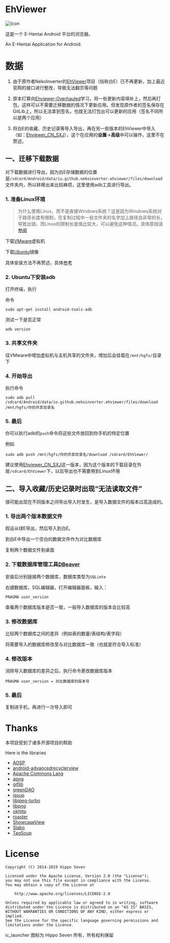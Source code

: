 # EhViewer

![Icon](art/launcher_icon-web.png)

这是一个 E-Hentai Android 平台的浏览器。

An E-Hentai Application for Android.


# 数据

1. 由于原作者NekoInverter的[EhViewer](https://gitlab.com/NekoInverter/EhViewer/)项目（俗称白E）已不再更新，加上最近官网的接口进行整改，导致无法翻页等问题

2. 原本打算向[Ehviewer-Overhauled](https://github.com/Ehviewer-Overhauled/Ehviewer)学习，将一些更新内容填补上，然后再打包，这样可以不需要迁移数据的情况下更新应用。但发现原作者的签名保存在GitLib上，所以无法拿到签名，也就无法打包出可以更新的应用（签名不同所以是两个应用）

3. 将白E的收藏、历史记录等导入导出，再在另一些版本的EhViewer中导入（如：[Ehviewer_CN_SXJ](https://github.com/xiaojieonly/Ehviewer_CN_SXJ)），这个在应用的**设置**->**高级**中可以操作，这里不在赘述。

## 一、迁移下载数据

对下载数据进行导出，因为白E存储数据的位置是`/sdcard/Android/data/io.github.nekoinverter.ehviewer/files/download`文件夹内，所以转移出来比较麻烦，这里使用adb工具进行导出。

### 1. 准备Linux环境

> 为什么使用Linux，而不是直接Windows系统？这是因为Windows系统对于路径长度有限制，在复制过程中一些文件夹的名字加上路径会非常的长，导致出错，而Linux的限制长度值比较大，可以避免这种情况。具体原因请[参阅](https://forum.xda-developers.com/t/q-adb-pull-fails-with-cannot-create.3157154/)

下载[VMware](https://www.vmware.com/go/getworkstation-win)虚拟机

下载[Ubuntu](https://releases.ubuntu.com/22.04.1/ubuntu-22.04.1-desktop-amd64.iso)镜像

具体安装方法不再赘述，具体[参考](https://zhuanlan.zhihu.com/p/141033713)

### 2. Ubuntu下安装adb

打开终端，执行

命令

`sudo apt-get install android-tools-adb`

测试一下是否正常

`adb version`

### 3. 共享文件夹

往VMware中增加虚拟机与主机共享的文件夹，增加后会挂载在`/mnt/hgfs/`目录下

### 4. 开始导出

执行命令

`sudo adb pull /sdcard/Android/data/io.github.nekoinverter.ehviewer/files/download /mnt/hgfs/你的共享目录名`

### 5. 最后

你可以执行adb的`push`命令将这些文件放回到你手机的特定位置

例如

`sudo adb push /mnt/hgfs/你的共享目录名/download /sdcard/EhViewer/`

建议使用[Ehviewer_CN_SXJ](https://github.com/xiaojieonly/Ehviewer_CN_SXJ)这一版本，因为这个版本的下载目录在外层`/sdcard/EhViewer`下，以后导出也不需要用到Linux环境

## 二、导入收藏/历史记录时出现“无法读取文件”

很可能出现在不同版本之间导出导入时发生，是导入数据文件的版本过高造成的。

### 1. 导出两个版本数据文件

假设从绿E导出，然后导入到白E。

到白E中导出一个空白的数据文件作为对比数据库

复制两个数据文件到桌面

### 2. 下载数据库管理工具[DBeaver](https://dbeaver.io/download/)

安装后分别链接两个数据库，数据库类型为`SQLiete`

右键数据库，SQL编辑器，打开编辑器面板，输入：

`PRAGMA user_version`

查看两个数据库版本是否一致，一般导入数据库的版本会比较高

### 3. 修改数据库

比较两个数据库之间的差异（例如表的数量/表结构/表字段）

将需要导入的数据库修改至与对比数据库一致（也就是符合导入标准）

### 4. 修改版本

消除导入数据库的差异之后，执行命令更改数据库版本

`PRAGMA user_version = 对比数据库的版本号`

### 5. 最后

复制进手机，再进行一次导入即可

# Thanks

本项目受到了诸多开源项目的帮助

Here is the libraries

- [AOSP](http://source.android.com/)
- [android-advancedrecyclerview](https://github.com/h6ah4i/android-advancedrecyclerview)
- [Apache Commons Lang](https://commons.apache.org/proper/commons-lang/)
- [apng](http://apng.sourceforge.net/)
- [giflib](http://giflib.sourceforge.net)
- [greenDAO](https://github.com/greenrobot/greenDAO)
- [jsoup](https://github.com/jhy/jsoup)
- [libjpeg-turbo](http://libjpeg-turbo.virtualgl.org/)
- [libpng](http://www.libpng.org/pub/png/libpng.html)
- [okhttp](https://github.com/square/okhttp)
- [roaster](https://github.com/forge/roaster)
- [ShowcaseView](https://github.com/amlcurran/ShowcaseView)
- [Slabo](https://github.com/TiroTypeworks/Slabo)
- [TagSoup](http://home.ccil.org/~cowan/tagsoup/)


# License

    Copyright (C) 2014-2019 Hippo Seven

    Licensed under the Apache License, Version 2.0 (the "License");
    you may not use this file except in compliance with the License.
    You may obtain a copy of the License at

        http://www.apache.org/licenses/LICENSE-2.0

    Unless required by applicable law or agreed to in writing, software
    distributed under the License is distributed on an "AS IS" BASIS,
    WITHOUT WARRANTIES OR CONDITIONS OF ANY KIND, either express or implied.
    See the License for the specific language governing permissions and
    limitations under the License.

ic_launcher 图标为 Hippo Seven 所有，所有权利保留
